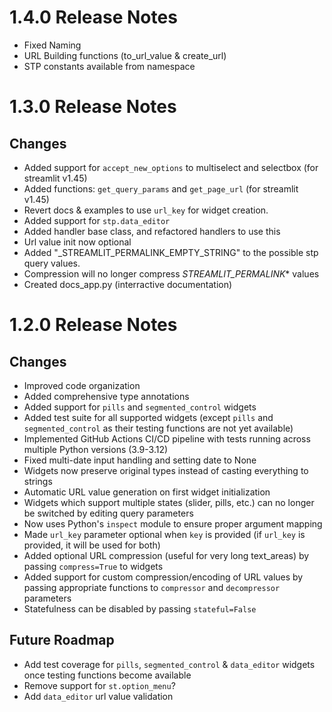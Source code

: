 # 1.4.0 Release Notes
- Fixed Naming
- URL Building functions (to_url_value & create_url)
- STP constants available from namespace

# 1.3.0 Release Notes

## Changes
- Added support for `accept_new_options` to multiselect and selectbox (for streamlit v1.45)
- Added functions: `get_query_params` and `get_page_url` (for streamlit v1.45)
- Revert docs & examples to use `url_key` for widget creation.
- Added support for `stp.data_editor`
- Added handler base class, and refactored handlers to use this
- Url value init now optional
- Added "_STREAMLIT_PERMALINK_EMPTY_STRING" to the possible stp query values. 
- Compression will no longer compress _STREAMLIT_PERMALINK_* values
- Created docs_app.py (interractive documentation)

# 1.2.0 Release Notes

## Changes
- Improved code organization
- Added comprehensive type annotations
- Added support for `pills` and `segmented_control` widgets
- Added test suite for all supported widgets (except `pills` and `segmented_control` as their testing functions are not yet available)
- Implemented GitHub Actions CI/CD pipeline with tests running across multiple Python versions (3.9-3.12)
- Fixed multi-date input handling and setting date to None
- Widgets now preserve original types instead of casting everything to strings
- Automatic URL value generation on first widget initialization
- Widgets which support multiple states (slider, pills, etc.) can no longer be switched by editing query parameters
- Now uses Python's `inspect` module to ensure proper argument mapping
- Made `url_key` parameter optional when `key` is provided (if `url_key` is provided, it will be used for both)
- Added optional URL compression (useful for very long text_areas) by passing `compress=True` to widgets
- Added support for custom compression/encoding of URL values by passing appropriate functions to `compressor` and `decompressor` parameters
- Statefulness can be disabled by passing `stateful=False`

## Future Roadmap
- Add test coverage for `pills`, `segmented_control` & `data_editor` widgets once testing functions become available
- Remove support for `st.option_menu`?
- Add `data_editor` url value validation


